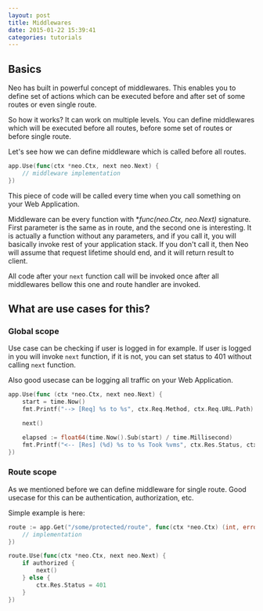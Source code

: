 ```yaml
---
layout: post
title: Middlewares
date: 2015-01-22 15:39:41
categories: tutorials
---
```


## Basics

Neo has built in powerful concept of middlewares. This enables you to define set of actions which can be executed before and after set of some routes or even single route.

So how it works?
It can work on multiple levels. You can define middlewares which will be executed before all routes, before some set of routes or before single route.

Let's see how we can define middleware which is called before all routes.

```go
app.Use(func(ctx *neo.Ctx, next neo.Next) {
    // middleware implementation
})
```
This piece of code will be called every time when you call something on your Web Application.

Middleware can be every function with **func(*neo.Ctx, neo.Next)** signature. First parameter is the same as in route, and the second one is interesting. It is actually a function without any parameters, and if you call it, you will basically invoke rest of your application stack. If you don't call it, then Neo will assume that request lifetime should end, and it will return result to client.

All code after your ``next`` function call will be invoked once after all middlewares bellow this one and route handler are invoked.

## What are use cases for this?
### Global scope

Use case can be checking if user is logged in for example. If user is logged in you will invoke ``next`` function, if it is not, you can set status to 401 without calling ``next`` function.

Also good usecase can be logging all traffic on your Web Application.

```go
app.Use(func (ctx *neo.Ctx, next neo.Next) {
    start = time.Now()
    fmt.Printf("--> [Req] %s to %s", ctx.Req.Method, ctx.Req.URL.Path)

    next()

    elapsed := float64(time.Now().Sub(start) / time.Millisecond)
    fmt.Printf("<-- [Res] (%d) %s to %s Took %vms", ctx.Res.Status, ctx.Req.Method, ctx.Req.URL.Path, elapsed)
})
```

### Route scope
As we mentioned before we can define middleware for single route. Good usecase for this can be authentication, authorization, etc.

Simple example is here:

```go
route := app.Get("/some/protected/route", func(ctx *neo.Ctx) (int, error) {
    // implementation
})

route.Use(func(ctx *neo.Ctx, next neo.Next) {
    if authorized {
        next()
    } else {
        ctx.Res.Status = 401
    }
})
```
